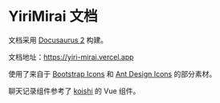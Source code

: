 # YiriMirai 文档

文档采用 [Docusaurus 2](https://docusaurus.io/) 构建。

文档地址：https://yiri-mirai.vercel.app

使用了来自于 [Bootstrap Icons](	https://github.com/twbs/icons) 和 [Ant Design Icons](https://github.com/ant-design/ant-design-icons) 的部分素材。

聊天记录组件参考了 [koishi](https://github.com/koishijs/koishijs.github.io/) 的 Vue 组件。
